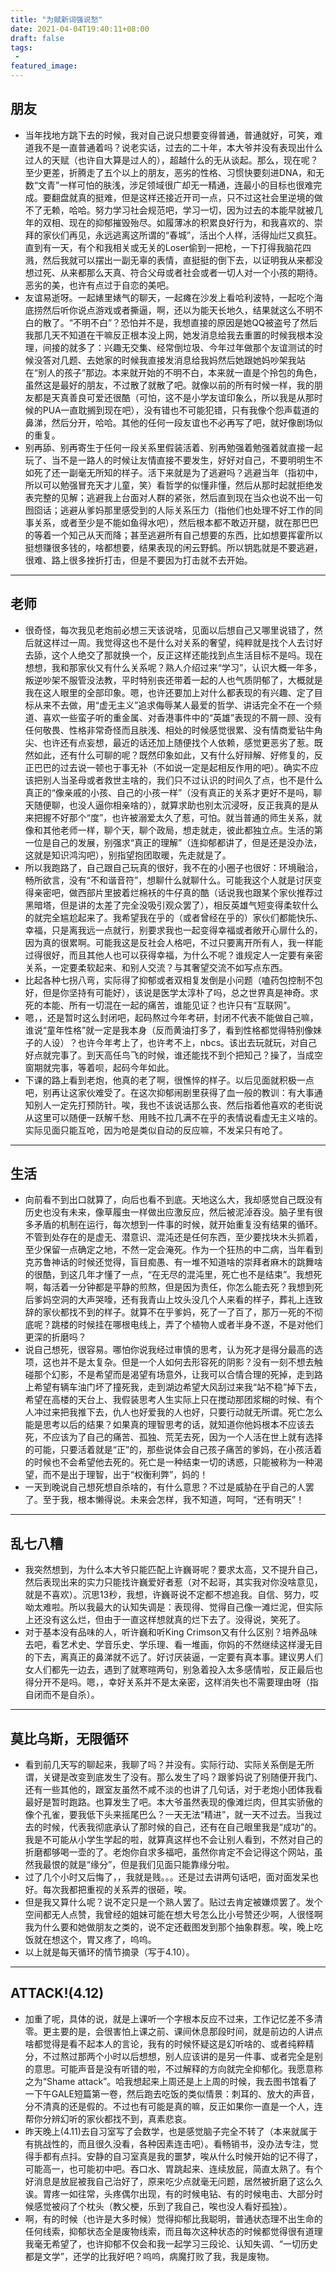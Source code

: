 ```yaml
---
title: "为赋新词强说愁"
date: 2021-04-04T19:40:11+08:00
draft: false
tags:
 - 
featured_image:
---
```

## 朋友
- 当年找地方跳下去的时候，我对自己说只想要变得普通，普通就好，可笑，难道我不是一直普通着吗？说老实话，过去的二十年，本大爷并没有表现出什么过人的天赋（也许自大算是过人的），超越什么的无从谈起。那么，现在呢？至少更差，折腾走了五个以上的朋友，恶劣的性格、习惯快要刻进DNA，和无数“文青”一样可怕的肤浅，涉足领域很广却无一精通，连最小的目标也很难完成。要翻盘就真的挺难，但是这样还接近开司一点，只不过这社会里逆境的做不了无赖，哈哈。努力学习社会规范吧，学习一切，因为过去的本能早就被几年的双相、现在的抑郁摧毁殆尽。如履薄冰的积累良好行为，和我喜欢的、崇拜的家伙们再见，永远逃离这所谓的“春城”，活出个人样，活得灿烂又疯狂。直到有一天，有个和我相关或无关的Loser偷到一把枪，一下打得我脑花四溅，然后我就可以摆出一副无辜的表情，直挺挺的倒下去，以证明我从来都没想过死、从来都那么天真、符合父母或者社会或者一切人对一个小孩的期待。恶劣的美，也许有点过于自恋的美吧。
- 友谊易逝呀。一起婊里婊气的聊天，一起瘫在沙发上看哈利波特，一起吃个海底捞然后听你说点游戏或者撕逼，啊，还以为能天长地久，结果就这么不明不白的散了。“不明不白”？恐怕并不是，我想直接的原因是她QQ被盗号了然后我那几天不知道在干嘛反正根本没上网，她发消息给我去重置的时候我根本没理，间接的就多了：兴趣无交集、经常倒垃圾、今年过年做那个友谊测试的时候没答对几题、去她家的时候我直接发消息给我妈然后她跟她妈吵架我站在“别人的孩子”那边。本来就开始的不明不白，本来就一直是个拎包的角色，虽然这是最好的朋友，不过散了就散了吧。就像以前的所有时候一样，我的朋友都是天真善良可爱还很酷（可怕，这不是小学友谊印象么，所以我是从那时候的PUA一直耽搁到现在吧），没有错也不可能犯错，只有我像个怨声载道的鼻涕，然后分开，哈哈。其他的任何一段友谊也不必再写了吧，就好像剧场似的重复。
- 别再舔、别再寄生于任何一段关系里假装活着、别再勉强着勉强着就直接一起玩了、当不是一路人的时候让友情直接不要发生，好好对自己，不要明明生不如死了还一副毫无所知的样子。活下来就是为了逃避吗？逃避当年（指初中，所以可以勉强冒充天才儿童，笑）看哲学的似懂非懂，然后从那时起就拒绝发表完整的见解；逃避我上台面对人群的紧张，然后直到现在当众也说不出一句囫囵话；逃避从爹妈那里感受到的人际关系压力（指他们也处理不好工作的同事关系，或者至少是不能如鱼得水吧），然后根本都不敢迈开腿，就在那巴巴的等着一个知己从天而降；甚至逃避所有自己想要的东西，比如想要挥霍所以挺想赚很多钱的，啥都想要，结果表现的闲云野鹤。所以钥匙就是不要逃避，很难、路上很多挫折打击，但是不要因为打击就不去开始。
---
## 老师
- 很奇怪，每次我见老炮前必想三天该说啥，见面以后想自己又哪里说错了，然后就这样过一周。我觉得这也不是什么对关系的奢望，纯粹就是找个人去讨好去舔，这个人绝交了那就换一个，反正这样还能找到点生活目标不是吗。现在想想，我和那家伙又有什么关系呢？熟人介绍过来“学习”，认识大概一年多，叛逆吵架不服管没法教，平时特别丧还带着一起的人也气质阴郁了，大概就是我在这人眼里的全部印象。嗯，也许还要加上对什么都表现的有兴趣、定了目标从来不去做，用“虚无主义”追求侮辱某人最爱的哲学、讲话完全不在一个频道、喜欢一些蛮子听的重金属、对香港事件中的“英雄”表现的不屑一顾、没有任何敬畏、性格非常奇怪而且肤浅、相处的时候感觉很累、没有情商爱钻牛角尖、也许还有点妄想，最近的话还加上随便找个人依赖，感觉更恶劣了惹。既然如此，还有什么可聊的呢？既然印象如此，又有什么好辩解、好修复的，反正巴巴的过去说一顿也于事无补（不如说一定是起相反作用的吧）。确实不应该把别人当圣母或者救世主啥的，我们只不过认识的时间久了点，也不是什么真正的“像亲戚的小孩、自己的小孩一样”（没有真正的关系才更好不是吗，聊天随便聊，也没人逼你相亲啥的），就算求助也别太沉浸呀，反正我真的是从来把握不好那个“度”，也许被溺爱太久了惹，可怕。就当普通的师生关系，就像和其他老师一样，聊个天，聊个政局，想走就走，彼此都独立点。生活的第一位是自己的发展，别强求“真正的理解”（连抑郁都讲了，但是还是没办法，这就是知识鸿沟吧），别指望抱团取暖，先走就是了。
- 所以我跑路了，自己跟自己玩真的很好，我不在的小圈子也很好：环境融洽，畅所欲言，没有“不和谐音符”，想聊什么就聊什么。可能我这个人就是讨厌变得亲密吧，做西部片里披着烂棉袄的牛仔真的酷（话说我也跟某个家伙推荐过黑暗塔，但是讲的太差了完全没吸引观众罢了），相反英雄气短变得柔软什么的就完全尴尬起来了。我希望我在乎的（或者曾经在乎的）家伙们都能快乐、幸福，只是离我远一点就行，别要求我也一起变得幸福或者敞开心扉什么的，因为真的很累啊。可能我这是反社会人格吧，不过只要离开所有人，我一样能过得很好，而且其他人也可以获得幸福，为什么不呢？谁规定人一定要有亲密关系，一定要柔软起来、和别人交流？与其奢望交流不如写点东西。
- 比起各种七拐八弯，实际得了抑郁或者双相复发倒是小问题（嗑药包控制不包好，但是你坚持有可能好），该说是医学太淳朴了吗，总之世界真是神奇。求死的本能、所有一切混在一起的痛苦，谁能见证？也许只有“互联网”。
- 嗯，，还是暂时这么封闭吧，起码熬过今年考研，封闭不代表不能做自己嘛，谁说“童年性格”就一定是我本身（反而黄油打多了，看到性格都觉得特别像妹子的人设）？也许今年考上了，也许考不上，nbcs。该出去玩就玩，对自己好点就完事了。到天高任鸟飞的时候，谁还能找不到个把知己？操了，当成空窗期就完事，等着呗，起码今年如此。
- 下课的路上看到老炮，他真的老了啊，很憔悴的样子。以后见面就积极一点吧，别再让这家伙难受了。在这次抑郁闹剧里获得了血一般的教训：有大事通知别人一定先打预防针。唉，我也不该说话那么丧、然后指着他喜欢的老街说从这里可以随便一跃解千愁、用贱不拉几满不在乎的表情说看虚无主义啥的。实际见面只能互呛，因为呛是类似自动的反应嘛，不发呆只有呛了。
---
## 生活
- 向前看不到出口就算了，向后也看不到底。天地这么大，我却感觉自己既没有历史也没有未来，像草履虫一样做出应激反应，然后被泥淖吞没。脑子里有很多矛盾的机制在运行，每次想到一件事的时候，就开始重复没有结果的循环。不管到处存在的是虚无、潜意识、混沌还是任何东西，至少要找块木头抓着，至少保留一点确定之地，不然一定会淹死。作为一个狂热的中二病，当年看到克苏鲁神话的时候还觉得，盲目痴愚、有一堆不知道啥的崇拜者麻木的跳舞啥的很酷，到这几年才懂了一点，“在无尽的混沌里，死亡也不是结束”。我想死啊，每活着一分钟都是平静的煎熬，但是因为责任，你怎么能去死？我想到死后爹妈空洞的大声哭嚎，还有我青山上坟头没几个人来看的样子，葬礼上连致辞的家伙都找不到的样子。就算不在乎爹妈，死了一了百了，那万一死的不彻底呢？跳楼的时候挂在哪根电线上，弄了个植物人或者半身不遂，不是对他们更深的折磨吗？
- 说自己想死，很容易。哪怕你说我经过审慎的思考，认为死才是得分最高的选项，这也并不是太复杂。但是一个人如何去形容死的阴影？没有一刻不想去触碰那个幻影，不是希望而是渴望有场意外，让我可以合情合理的死掉，走到路上希望有辆车油门坏了撞死我，走到湖边希望大风刮过来我“站不稳”掉下去，希望在高楼的天台上、我假装思考人生实际上只在搅动那团浆糊的时候、有个人冲过来把我推下去，仇人也好爱我的人也好，只要行动就无所谓。死亡怎么能是思考以后的结果？如果真的理智思考的话，就知道你他妈根本不应该去死，不应该为了自己的痛苦、孤独、荒芜去死，因为一个人活在世上就有选择的可能，只要活着就是“正”的，那些说体会自己孩子痛苦的爹妈，在小孩活着的时候也不会希望他去死的。死亡是一种结束一切的诱惑，只能被称为一种渴望，而不是出于理智，出于“权衡利弊”，妈的！
- 一天到晚说自己想死想自杀啥的，有什么意思？不过是威胁在乎自己的人罢了。至于我，根本懒得说。未来会怎样，我不知道，呵呵，“还有明天”！
---
## 乱七八糟
- 我突然想到，为什么本大爷只能匹配上许巍哥呢？要求太高，又不提升自己，然后表现出来的实力只能找许巍爱好者惹（对不起哥，其实我对你没啥意见，就是不喜欢）。沉思13秒，我想，许巍哥说不定都不想追我。自信、努力，哎呦太难啦。所以我最大的认知失调是：表现得、觉得自己像一滩烂泥，但实际上还没有这么烂，但由于一直这样想就真的烂下去了。没得说，笑死了。
- 对于基本没有品味的人，听许巍和听King Crimson又有什么区别？培养品味去吧，看艺术史、学音乐史、学乐理、看一堆画，你妈的不然继续这样漫无目的下去，离真正的鼻涕就不远了。好讨厌装逼，一定要有真本事。建议男人们女人们都先一边去，遇到了就寒暄两句，别急着投入太多感情啦，反正最后也得分开不是吗。嗯，，幸好关系并不是太亲密，这样消失也不需要理由呀（指自闭而不是自杀）。
---
## 莫比乌斯，无限循环
- 看到前几天写的聊起来，我聊了吗？并没有。实际行动、实际关系倒是无所谓，关键是改变到底发生了没有。那么发生了吗？跟爹妈说了别随便开我门、还有一些其他的，跟室友虽然不咸不淡的也讲了几句话，对于老炮小团体我看最好是暂时跑路。也算发生了吧。本大爷虽然表现的像滩烂肉，但其实骄傲的像个孔雀，要我低下头来摇尾巴么？一天无法“精进”，就一天不过去。当我过去的时候，代表我彻底承认了那时候的自己，还有在自己眼里我是“成功”的。我是不可能从小学生学起的啦，就算真这样也不会让别人看到，不然对自己的折磨都够喝一壶的了。老炮你自求多福吧，虽然你肯定不会记得这个网站，虽然我最恨的就是“缘分”，但是我们见面只能靠缘分啦。
- 过了几个小时又后悔了，，我就是贱。。。还是过去讲两句话吧，面对面发呆也好。每次我都把重视的关系弄的很砸，唉。
- 但是我又算什么呢？说不定只是一个熟人罢了。贴过去肯定被嫌烦罢了。发个空间都无人点赞，我曾经的姐妹可能在想大号怎么比小号赞还少啊，人很怪啊我为什么要和她做朋友之类的，说不定还截图发到那个抽象群惹。唉，晚上吃饭就在想这个，胃又疼了，呜呜。
- 以上就是每天循环的情节摘录（写于4.10）。
---
## ATTACK!(4.12)
- 加重了呢，具体的说，就是上课听一个字根本反应不过来，工作记忆差不多清零。更主要的是，会很害怕上课之前、课间休息那段时间，就是前边的人讲点啥都觉得是看不起本人的言论，我有的时候怀疑这是幻听啥的、或者纯粹精分，不过熬过那两个小时以后想想，别人应该讲的是另一件事、或者完全是别的意思。可能声音是没有听错的啦，不过解释的方向就完全抑郁化。我愿意称之为“Shame attack”。哈我想起来上周还是上上周的时候，我去图书馆看了一下午GALE短篇第一卷，然后跑去吃饭的类似情景：刺耳的、放大的声音，分不清真的还是假的。不过也有可能是真的嘛，反正如果你一直是一个人，连帮你分辨幻听的家伙都找不到，真素悲哀。
- 昨天晚上(4.11)去自习室写了会数学，也是感觉脑子完全不转了（本来就属于有挑战性的，而且很久没看，各种因素连击吧）。看畅销书，没办法专注，觉得手都有点抖。安静的自习室真是我的噩梦，唉从什么时候开始的记不得了，可能高一，也可能初中吧。吞口水、胃跳起来、连续放屁，简直太熟了。有个好消息是放屁被我自己治好了，原来吃少点就毫无问题，居然被折磨了这么久诶。胃疼一如往常，头疼偶尔出现，有的时候电钻、有的时候电击、大部分时候感觉被闷了个枕头（教父梗，乐到了我自己，唉也没人看好孤独）。
- 啊，有的时候（也许是大多时候）觉得抑郁比我聪明，普通状态理不出生命的任何线索，抑郁状态全是废物线索，而且每次这种状态的时候都觉得很有道理我毫无希望了，也许抑郁不仅会和我一起学习三段论、认知失调、“一切历史都是文学”，还学的比我好吧？呜呜，病魔打败了我，我是废物。